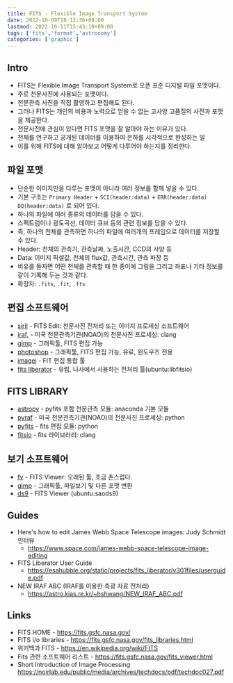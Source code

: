 ```yaml
---
title: FITS - Flexible Image Transport System
date: 2022-10-09T18:12:36+09:00
lastmod: 2022-10-11T15:43:10+09:00
tags: ['fits','format','astronomy']
categories: ['graphic']
---
```


## Intro

* FITS는 Flexible Image Transport System로 오픈 표준 디지털 파일 포맷이다.
* 주로 천문사진에 사용되는 포맷이다.
* 천문관측 사진을 직접 촬영하고 편집해도 된다.
* 그러나 FITS는 개인의 비용과 노력으로 얻을 수 없는 고사양 고품질의 사진과 포맷을 제공한다.
* 천문사진에 관심이 있다면 FITS 포맷을 잘 알아야 하는 이유가 있다.
* 천체를 연구하고 공개된 데이터를 이용하여 은하를 시각적으로 완성하는 일
* 이를 위해 FITS에 대해 알아보고 어떻게 다루어야 하는지를 정리한다.

## 파일 포맷

* 단순한 이미지만을 다루는 포맷이 아니라 여러 정보를 함께 넣을 수 있다.
* 기본 구조는 `Primary Header` + `SCI(header:data)` + `ERR(header:data) DQ(header:data)` 로 되어 있다.
* 하나의 파일에 여러 종류의 데이터를 담을 수 있다.
* 스펙트럼이나 광도곡선, 데이터 큐브 등의 관련 정보를 담을 수 있다.
* 즉, 하나의 천체를 관측하면 하나의 파일에 여러개의 프레임으로 데이터를 저장할 수 있다.
* Header: 천체의 관측기, 관측날짜, 노출시간, CCD의 사양 등
* Data: 이미지 픽셀값, 천체의 flux값, 관측시간, 관측 파장 등
* 비유를 들자면 어떤 천체를 관측할 때 한 종이에 그림을 그리고 좌표나 기타 정보를 같이 기록해 두는 것과 같다.
* 확장자: `.fits`, `.fit`, `.fts`

## 편집 소프트웨어
* [siril](siril) - FITS Edit: 천문사진 전처리 또는 이미지 프로세싱 소프트웨어
* [iraf](iraf), - 미국 천문관측기관(NOAO)의 천문사진 프로세싱: clang
* [gimp](gimp) - 그래픽툴, FITS 편집 가능
* [photoshop](photoshop) - 그래픽툴, FITS 편집 가능, 유료, 윈도우즈 전용
* [imagej](imagej) - FIT 편집 통합 툴
* [fits liberator](fits-liberator) - 유럽, 나사에서 사용하는 전처리 툴(ubuntu:libfitsio)

## FITS LIBRARY
* [astropy](astropy) - pyfits 포함 천문관측 모듈: anaconda 기본 모듈
* [pyraf](pyraf) - 미국 천문관측기관(NOAO)의 천문사진 프로세싱: python
* [pyfits](pyfits) - fits 편집 모듈: python
* [fitsio](fitsio) - fits 라이브러리: clang

## 보기 소프트웨어
* [fv](fv) - FITS Viewer: 오래된 툴, 조금 촌스럽다.
* [gimp](gimp) - 그래픽툴, 파일보기 및 다른 포맷 변환
* [ds9](ds9) - FITS Viewer (ubuntu:saods9)

## Guides

* Here's how to edit James Webb Space Telescope images: Judy Schmidt 인터뷰
  - <https://www.space.com/james-webb-space-telescope-image-editing>
* FITS Liberator User Guide
  - <https://esahubble.org/static/projects/fits_liberator/v301files/userguide.pdf>
* NEW IRAF ABC (IRAF를 이용한 측광 자료 전처리)
  - <https://astro.kias.re.kr/~hshwang/NEW_IRAF_ABC.pdf>

## Links

* FITS HOME - <https://fits.gsfc.nasa.gov/>
* FITS i/o libraries - <https://fits.gsfc.nasa.gov/fits_libraries.html>
* 위키백과 FITS - <https://en.wikipedia.org/wiki/FITS>
* Fits 관련 소프트웨어 리스트 - <https://fits.gsfc.nasa.gov/fits_viewer.html>
* Short Introduction of Image Processing <https://noirlab.edu/public/media/archives/techdocs/pdf/techdoc027.pdf>
